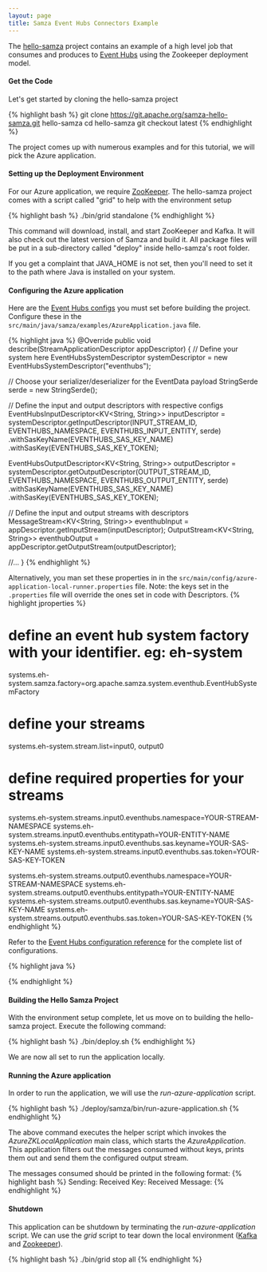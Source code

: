 ```yaml
---
layout: page
title: Samza Event Hubs Connectors Example
---
```

<!--
   Licensed to the Apache Software Foundation (ASF) under one or more
   contributor license agreements.  See the NOTICE file distributed with
   this work for additional information regarding copyright ownership.
   The ASF licenses this file to You under the Apache License, Version 2.0
   (the "License"); you may not use this file except in compliance with
   the License.  You may obtain a copy of the License at

       http://www.apache.org/licenses/LICENSE-2.0

   Unless required by applicable law or agreed to in writing, software
   distributed under the License is distributed on an "AS IS" BASIS,
   WITHOUT WARRANTIES OR CONDITIONS OF ANY KIND, either express or implied.
   See the License for the specific language governing permissions and
   limitations under the License.
-->
The [hello-samza](https://github.com/apache/samza-hello-samza) project contains an example of a high level job that consumes and produces to [Event Hubs](../../documentation/versioned/connectors/eventhubs.html) using the Zookeeper deployment model.

#### Get the Code

Let's get started by cloning the hello-samza project

{% highlight bash %}
git clone https://git.apache.org/samza-hello-samza.git hello-samza
cd hello-samza
git checkout latest
{% endhighlight %}

The project comes up with numerous examples and for this tutorial, we will pick the Azure application.

#### Setting up the Deployment Environment

For our Azure application, we require [ZooKeeper](http://zookeeper.apache.org/). The hello-samza project comes with a script called "grid" to help with the environment setup

{% highlight bash %}
./bin/grid standalone
{% endhighlight %}

This command will download, install, and start ZooKeeper and Kafka. It will also check out the latest version of Samza and build it. All package files will be put in a sub-directory called "deploy" inside hello-samza's root folder.

If you get a complaint that JAVA_HOME is not set, then you'll need to set it to the path where Java is installed on your system.


#### Configuring the Azure application

Here are the [Event Hubs configs](../../documentation/versioned/connectors/eventhubs.html) you must set before building the project. 
Configure these in the `src/main/java/samza/examples/AzureApplication.java` file.

{% highlight java %}
@Override
public void describe(StreamApplicationDescriptor appDescriptor) {
  // Define your system here
  EventHubsSystemDescriptor systemDescriptor = new EventHubsSystemDescriptor("eventhubs");

  // Choose your serializer/deserializer for the EventData payload
  StringSerde serde = new StringSerde();

  // Define the input and output descriptors with respective configs
  EventHubsInputDescriptor<KV<String, String>> inputDescriptor =
      systemDescriptor.getInputDescriptor(INPUT_STREAM_ID, EVENTHUBS_NAMESPACE, EVENTHUBS_INPUT_ENTITY, serde)
          .withSasKeyName(EVENTHUBS_SAS_KEY_NAME)
          .withSasKey(EVENTHUBS_SAS_KEY_TOKEN);

  EventHubsOutputDescriptor<KV<String, String>> outputDescriptor =
      systemDescriptor.getOutputDescriptor(OUTPUT_STREAM_ID, EVENTHUBS_NAMESPACE, EVENTHUBS_OUTPUT_ENTITY, serde)
          .withSasKeyName(EVENTHUBS_SAS_KEY_NAME)
          .withSasKey(EVENTHUBS_SAS_KEY_TOKEN);

  // Define the input and output streams with descriptors
  MessageStream<KV<String, String>> eventhubInput = appDescriptor.getInputStream(inputDescriptor);
  OutputStream<KV<String, String>> eventhubOutput = appDescriptor.getOutputStream(outputDescriptor);

  //...
}
{% endhighlight %}

Alternatively, you man set these properties in in the `src/main/config/azure-application-local-runner.properties` file.
Note: the keys set in the `.properties` file will override the ones set in code with Descriptors.
{% highlight jproperties %}
# define an event hub system factory with your identifier. eg: eh-system
systems.eh-system.samza.factory=org.apache.samza.system.eventhub.EventHubSystemFactory

# define your streams
systems.eh-system.stream.list=input0, output0

# define required properties for your streams
systems.eh-system.streams.input0.eventhubs.namespace=YOUR-STREAM-NAMESPACE
systems.eh-system.streams.input0.eventhubs.entitypath=YOUR-ENTITY-NAME
systems.eh-system.streams.input0.eventhubs.sas.keyname=YOUR-SAS-KEY-NAME
systems.eh-system.streams.input0.eventhubs.sas.token=YOUR-SAS-KEY-TOKEN

systems.eh-system.streams.output0.eventhubs.namespace=YOUR-STREAM-NAMESPACE
systems.eh-system.streams.output0.eventhubs.entitypath=YOUR-ENTITY-NAME
systems.eh-system.streams.output0.eventhubs.sas.keyname=YOUR-SAS-KEY-NAME
systems.eh-system.streams.output0.eventhubs.sas.token=YOUR-SAS-KEY-TOKEN
{% endhighlight %}

Refer to the [Event Hubs configuration reference](../../documentation/versioned/jobs/samza-configurations.html#eventhubs) for the complete list of configurations.

{% highlight java %}

{% endhighlight %}

#### Building the Hello Samza Project

With the environment setup complete, let us move on to building the hello-samza project. Execute the following command:

{% highlight bash %}
./bin/deploy.sh
{% endhighlight %}

We are now all set to run the application locally.

#### Running the Azure application

In order to run the application, we will use the *run-azure-application* script.

{% highlight bash %}
./deploy/samza/bin/run-azure-application.sh
{% endhighlight %}

The above command executes the helper script which invokes the *AzureZKLocalApplication* main class, which starts the *AzureApplication*. This application filters out the messages consumed without keys, prints them out and send them the configured output stream.

The messages consumed should be printed in the following format:
{% highlight bash %}
Sending: 
Received Key: <KEY>
Received Message: <VALUE>
{% endhighlight %}

#### Shutdown

This application can be shutdown by terminating the *run-azure-application* script.
We can use the *grid* script to tear down the local environment ([Kafka](http://kafka.apache.org/) and [Zookeeper](http://zookeeper.apache.org/)).

{% highlight bash %}
./bin/grid stop all
{% endhighlight %}